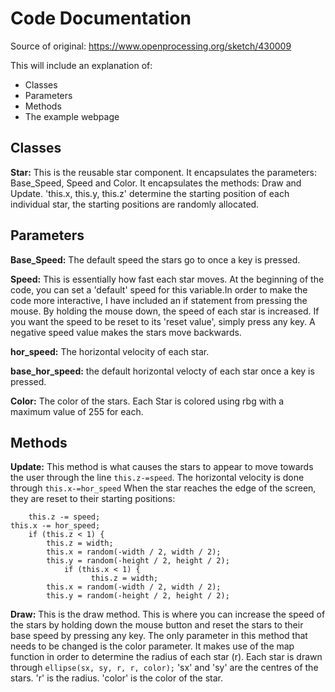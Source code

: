 # Code Documentation
Source of original: https://www.openprocessing.org/sketch/430009

This will include an explanation of:
- Classes
- Parameters
- Methods
- The example webpage

## Classes
**Star:** This is the reusable star component. It encapsulates the parameters: Base_Speed, Speed and Color. It encapsulates the methods: Draw and Update. 'this.x, this.y, this.z' determine the starting position of each individual star, the starting positions are randomly allocated.

## Parameters
**Base_Speed:** The default speed the stars go to once a key is pressed.

**Speed:** This is essentially how fast each star moves. At the beginning of the code, you can set a 'default' speed for this variable.In order to make the code more interactive, I have included an if statement from pressing the mouse. By holding the mouse down, the speed of each star is increased. If you want the speed to be reset to its 'reset value', simply press any key. A negative speed value makes the stars move backwards. 

**hor_speed:** The horizontal velocity of each star.

**base_hor_speed:** the default horizontal velocty of each star once a key is pressed.

**Color:** The color of the stars. Each Star is colored using rbg with a maximum value of 255 for each.

## Methods
**Update:** This method is what causes the stars to appear to move towards the user through the line `this.z-=speed`. The horizontal velocity is done through `this.x-=hor_speed` When the star reaches the edge of the screen, they are reset to their starting positions:

     
        this.z -= speed;
	this.x -= hor_speed;
        if (this.z < 1) {
            this.z = width;
            this.x = random(-width / 2, width / 2);
            this.y = random(-height / 2, height / 2);
				if (this.x < 1) {
					  this.z = width;
            this.x = random(-width / 2, width / 2);
            this.y = random(-height / 2, height / 2);
            
         
         
            
           
            

**Draw:** This is the draw method. This is where you can increase the speed of the stars by holding down the mouse button and reset the stars to their base speed by pressing any key. The only parameter in this method that needs to be changed is the color parameter. It makes use of the map function in order to determine the radius of each star (r). Each star is drawn through `ellipse(sx, sy, r, r, color);` 
'sx' and 'sy' are the centres of the stars. 'r' is the radius. 'color' is the color of the star.
